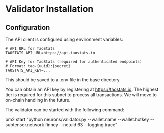 # Validator Installation

## Configuration

The API client is configured using environment variables:

```
# API URL for TaoStats
TAOSTATS_API_URL=https://api.taostats.io

# API Key for TaoStats (required for authenticated endpoints)
# Format: tao-{uuid}:{secret}
TAOSTATS_API_KEY=...
```

This should be saved to a .env file in the base directory. 

You can obtain an API key by registering at https://taostats.io. The highest tier is required for this subnet to process all transactions. We will move to on-chain handling in the future.

The validator can be started with the following command:

pm2 start "python neurons/validator.py --wallet.name <NAME> --wallet.hotkey <HOTKEY> --subtensor.network finney --netuid 63 --logging.trace"